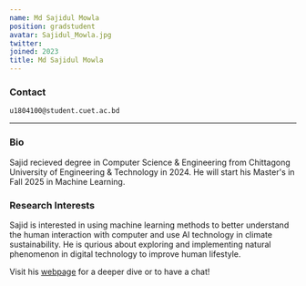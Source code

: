 ```yaml
---
name: Md Sajidul Mowla
position: gradstudent
avatar: Sajidul_Mowla.jpg
twitter:
joined: 2023
title: Md Sajidul Mowla
---
```


<!-- <img width="300" src="{{site.baseurl}}/images/people/{{page.avatar}}" data-action="zoom"> -->

### Contact

<i class="fa fa-envelope-o"></i>  `u1804100@student.cuet.ac.bd`<br>

<hr>

### Bio

Sajid recieved degree in Computer Science & Engineering from Chittagong University of Engineering & Technology in 2024. He will start his Master's in Fall 2025 in Machine Learning.

### Research Interests

Sajid is interested in using machine learning methods to better understand the human interaction with computer and use AI technology in climate sustainability. He is qurious about exploring and implementing natural phenomenon in digital technology to improve human lifestyle.

Visit his [webpage](https://sajid73.github.io/) for a deeper dive or to have a chat!